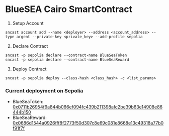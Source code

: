 BlueSEA Cairo SmartContract
===

1. Setup Account

```
sncast account add --name <deployer> --address <account_address> --type argent --private-key <private_key> --add-profile sepolia
```

2. Declare Contract

```
sncast -p sepolia declare --contract-name BlueSeaToken
sncast -p sepolia declare --contract-name BlueSeaReward
```

3. Deploy Contract

```
sncast -p sepolia deploy --class-hash <class_hash> -c <list_params>
```

### Current deployment on Sepolia
- BlueSeaToken: [0x0711b26954f9a844b066ef094fc439b211398afc2be39b63e14908e86444b150](https://sepolia.starkscan.co/token/0x0711b26954f9a844b066ef094fc439b211398afc2be39b63e14908e86444b150)
- BlueSeaReward: [0x0686d1544a0926fff8f2773f50d307c8e69c081e8668e13c49318a77b0f91f7f](https://sepolia.starkscan.co/token/0x0686d1544a0926fff8f2773f50d307c8e69c081e8668e13c49318a77b0f91f7f)
